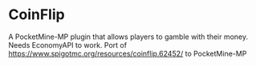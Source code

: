 # CoinFlip
A PocketMine-MP plugin that allows players to gamble with their money. Needs EconomyAPI to work.
Port of https://www.spigotmc.org/resources/coinflip.62452/ to PocketMine-MP
